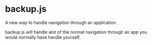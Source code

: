# backup.js
A new way to handle navigation through an application


backup.js will handle alot of the normal navigation through an app you would normally have handle yourself.
